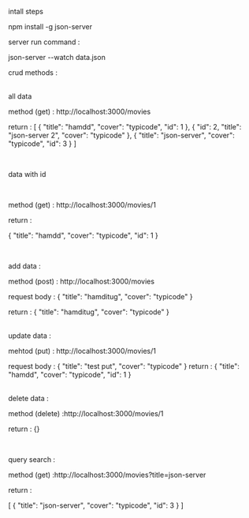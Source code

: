 intall steps 
<br/>

npm install -g json-server

server run command : 

json-server --watch data.json


crud methods : 

<br>
all data

method (get) : http://localhost:3000/movies

return : 
[
    {
        "title": "hamdd",
        "cover": "typicode",
        "id": 1
    },
    {
        "id": 2,
        "title": "json-server 2",
        "cover": "typicode"
    },
    {
        "title": "json-server",
        "cover": "typicode",
        "id": 3
    }
]

<br>

data with id 

<br>

method (get) : http://localhost:3000/movies/1

return :

{
    "title": "hamdd",
    "cover": "typicode",
    "id": 1
}


<br>

add data :

method (post) : http://localhost:3000/movies

request body : 
{
        "title": "hamditug",
        "cover": "typicode"
}

return :
{
        "title": "hamditug",
        "cover": "typicode"
}

<br>
update data :

mehtod (put) :  http://localhost:3000/movies/1

request body :
{
        "title": "test put",
        "cover": "typicode"
}
return : 
{
    "title": "hamdd",
    "cover": "typicode",
    "id": 1
}

<br>
delete data :

method (delete) :http://localhost:3000/movies/1

return : {}

<br>

query search  :

method (get) :http://localhost:3000/movies?title=json-server

return :

[
    {
        "title": "json-server",
        "cover": "typicode",
        "id": 3
    }
]